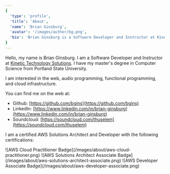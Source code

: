 ```yaml
---
{
  'type': 'profile',
  'title': 'About',
  'name': 'Brian Ginsburg',
  'avatar': '/images/author/bg.png',
  'bio': 'Brian Ginsburg is a Software Developer and Instructor at Kinetic Technology Solutions.'
}
---
```


Hello, my name is Brian Ginsburg. I am a Software Developer and Instructor at [Kinetic Technology Solutions](https://www.kinetictechsolutions.com/).
I have my master's degree in Computer Science from Portland State University.

I am interested in the web, audio programming, functional programming, and cloud infrastructure.

You can find me on the web at:

- Github: [https://github.com/bgins](https://github.com/bgins)
- LinkedIn: [https://www.linkedin.com/in/brian-ginsburg](https://www.linkedin.com/in/brian-ginsburg)
- Soundcloud: [https://soundcloud.com/thuselem](https://soundcloud.com/thuselem)

I am a certified AWS Solutions Architect and Developer with the following certifications:

<CertificateRow>
<Link url="https://www.certmetrics.com/amazon/public/badge.aspx?i=9&amp;t=c&amp;d=2019-05-31&amp;ci=AWS00915243">
![AWS Cloud Practitioner Badge](/images/about/aws-cloud-practitioner.png)
</Link>
<Link url="https://www.certmetrics.com/amazon/public/badge.aspx?i=1&amp;t=c&amp;d=2019-07-12&amp;ci=AWS00915243">
![AWS Solutions Architect Associate Badge](/images/about/aws-solutions-architect-associate.png)
</Link>
<Link url="https://www.certmetrics.com/amazon/public/badge.aspx?i=2&amp;t=c&amp;d=2019-12-06&amp;ci=AWS00915243">
![AWS Developer Associate Badge](/images/about/aws-developer-associate.png)
</Link>
</CertificateRow>
